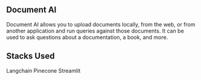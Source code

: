 ## Document AI

Document AI allows you to upload documents locally, from the web, or from another application and run queries against those documents. It can be used to ask questions about a documentation, a book, and more.


## Stacks Used
Langchain
Pinecone
Streamlit
